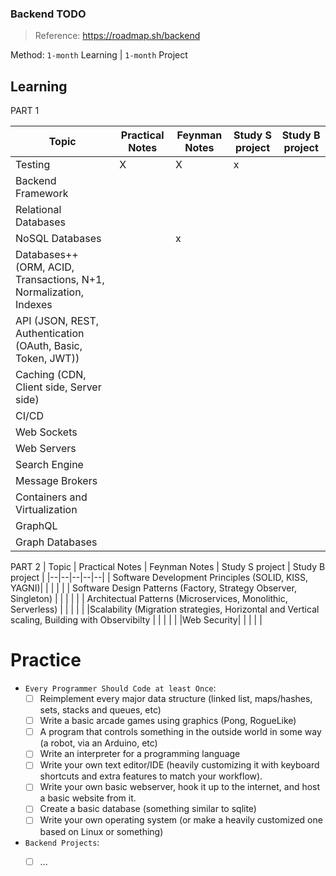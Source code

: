 ### Backend TODO

> Reference: https://roadmap.sh/backend

Method: `1-month` Learning | `1-month` Project

## Learning

PART 1

| Topic | Practical Notes | Feynman Notes | Study S project | Study B project |
|--|--|--|--|--|
|Testing | X | X | x | |
|Backend Framework | | | | |
|Relational Databases | | | | |
|NoSQL Databases | |x| | |
|Databases++ (ORM, ACID, Transactions, N+1, Normalization, Indexes | | | | |
|API (JSON, REST, Authentication (OAuth, Basic, Token, JWT)) | | | |  |
|Caching (CDN, Client side, Server side) | | | | |
|CI/CD | | | | |
|Web Sockets| | | | |
|Web Servers| | | | |
|Search Engine| | | | |
|Message Brokers| | | | |
|Containers and Virtualization | | | | |
|GraphQL| | | | |
|Graph Databases| | | | |

PART 2
| Topic | Practical Notes | Feynman Notes | Study S project | Study B project |
|--|--|--|--|--|
| Software Development Principles (SOLID, KISS, YAGNI)| | | | |
| Software Design Patterns (Factory, Strategy Observer, Singleton) | | | | |
| Architectual Patterns (Microservices, Monolithic, Serverless) | | | | | 
|Scalability (Migration strategies, Horizontal and Vertical scaling, Building with Observibilty | | | | |
|Web Security| | | | |

# Practice

- `Every Programmer Should Code at least Once`:
  - [ ] Reimplement every major data structure (linked list, maps/hashes, sets, stacks and queues, etc)
  - [ ] Write a basic arcade games using graphics (Pong, RogueLike)
  - [ ] A program that controls something in the outside world in some way (a robot, via an Arduino, etc)
  - [ ] Write an interpreter for a programming language
  - [ ] Write your own text editor/IDE (heavily customizing it with keyboard shortcuts and extra features to match your workflow).
  - [ ] Write your own basic webserver, hook it up to the internet, and host a basic website from it.
  - [ ] Create a basic database (something similar to sqlite)
  - [ ] Write your own operating system (or make a heavily customized one based on Linux or something)

- `Backend Projects`:
  - [ ] ...
  

